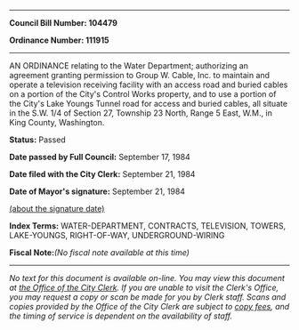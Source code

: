 

********

**Council Bill Number: 104479**
   
**Ordinance Number: 111915**
********

 AN ORDINANCE relating to the Water Department; authorizing an agreement granting permission to Group W. Cable, Inc. to maintain and operate a television receiving facility with an access road and buried cables on a portion of the City's Control Works property, and to use a portion of the City's Lake Youngs Tunnel road for access and buried cables, all situate in the S.W. 1/4 of Section 27, Township 23 North, Range 5 East, W.M., in King County, Washington.

**Status:** Passed
   
**Date passed by Full Council:** September 17, 1984
   
**Date filed with the City Clerk:** September 21, 1984
   
**Date of Mayor's signature:** September 21, 1984
   
[(about the signature date)](/~public/approvaldate.htm)
   
   
   
   
**Index Terms:** WATER-DEPARTMENT, CONTRACTS, TELEVISION, TOWERS, LAKE-YOUNGS, RIGHT-OF-WAY, UNDERGROUND-WIRING

**Fiscal Note:**_(No fiscal note available at this time)_
********

_No text for this document is available on-line. You may view this document at [the Office of the City Clerk](http://www.seattle.gov/leg/clerk/contactUs.htm). If you are unable to visit the Clerk's Office, you may request a copy or scan be made for you by Clerk staff. Scans and copies provided by the Office of the City Clerk are subject to [copy fees](http://clerk.seattle.gov/~public/clerkfees.htm), and the timing of service is dependent on the availability of staff._

